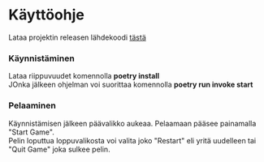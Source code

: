 # Käyttöohje
Lataa projektin releasen lähdekoodi [tästä](https://github.com/AapoTuulentie/ot-harjoitustyo/releases/tag/viikko6)
### Käynnistäminen
Lataa riippuvuudet komennolla <b>poetry install</b> <br>
JOnka jälkeen ohjelman voi suorittaa komennolla <b>poetry run invoke start</b>
### Pelaaminen
Käynnistämisen jälkeen päävalikko aukeaa. Pelaamaan pääsee painamalla "Start Game". <br>
Pelin loputtua loppuvalikosta voi valita joko "Restart" eli yritä uudelleen tai "Quit Game" joka sulkee pelin.
